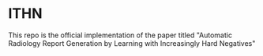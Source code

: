 # ITHN
This repo is the official implementation of the paper titled "Automatic Radiology Report Generation by Learning with Increasingly Hard Negatives"
